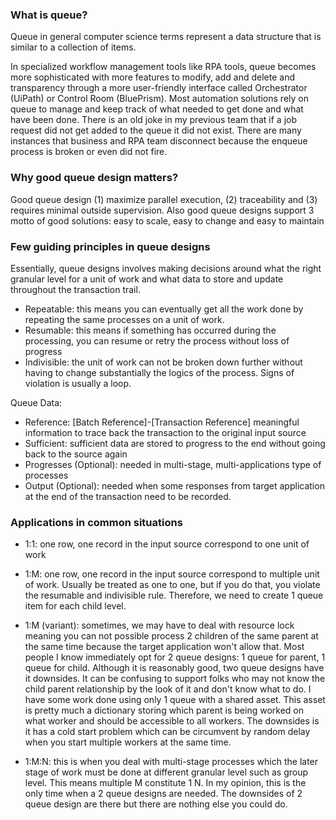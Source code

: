 ### What is queue?

Queue in general computer science terms represent a data structure that is similar to a collection of items.

In specialized workflow management tools like RPA tools, queue becomes more sophisticated with more features to modify, add and delete and transparency through a more user-friendly interface called Orchestrator (UiPath) or Control Room (BluePrism). Most automation solutions rely on queue to manage and keep track of what needed to get done and what have been done. There is an old joke in my previous team that if a job request did not get added to the queue it did not exist. There are many instances that business and RPA team disconnect because the enqueue process is broken or even did not fire.

### Why good queue design matters?

Good queue design (1) maximize parallel execution, (2) traceability and (3) requires minimal outside supervision.
Also good queue designs support 3 motto of good solutions: easy to scale, easy to change and easy to maintain

### Few guiding principles in queue designs

Essentially, queue designs involves making decisions around what the right granular level for a unit of work and what data to store and update throughout the transaction trail.

* Repeatable: this means you can eventually get all the work done by repeating the same processes on a unit of work.
* Resumable: this means if something has occurred during the processing, you can resume or retry the process without loss of progress
* Indivisible: the unit of work can not be broken down further without having to change substantially the logics of the process. Signs of violation is usually a loop.

Queue Data:

* Reference: [Batch Reference]-[Transaction Reference] meaningful information to trace back the transaction to the original input source
* Sufficient: sufficient data are stored to progress to the end without going back to the source again
* Progresses (Optional): needed in multi-stage, multi-applications type of processes
* Output (Optional): needed when some responses from target application at the end of the transaction need to be recorded.

### Applications in common situations

* 1:1: one row, one record in the input source correspond to one unit of work

* 1:M: one row, one record in the input source correspond to multiple unit of work. Usually be treated as one to one, but if you do that, you violate the resumable and indivisible rule. Therefore, we need to create 1 queue item for each child level.

* 1:M (variant): sometimes, we may have to deal with resource lock meaning you can not possible process 2 children of the same parent at the same time because the target application won't allow that. Most people I know immediately opt for 2 queue designs: 1 queue for parent, 1 queue for child. Although it is reasonably good, two queue designs have it downsides. It can be confusing to support folks who may not know the child parent relationship by the look of it and don't know what to do. I have some work done using only 1 queue with a shared asset. This asset is pretty much a dictionary storing which parent is being worked on what worker and should be accessible to all workers. The downsides is it has a cold start problem which can be circumvent by random delay when you start multiple workers at the same time.

* 1:M:N: this is when you deal with multi-stage processes which the later stage of work must be done at different granular level such as group level. This means multiple M constitute 1 N. In my opinion, this is the only time when a 2 queue designs are needed. The downsides of 2 queue design are there but there are nothing else you could do.